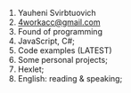 1. Yauheni Svirbtuovich
2. 4workacc@gmail.com
3. Found of programming
4. JavaScript, C#;
5. Code examples (LATEST)
6. Some personal projects;
7. Hexlet;
8. English: reading & speaking;
